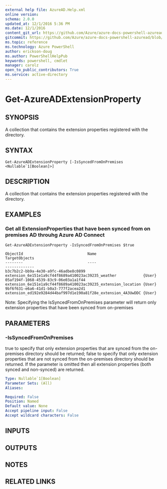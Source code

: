 ```yaml
---
external help file: AzureAD.Help.xml
online version: 
schema: 2.0.0
updated_at: 12/1/2016 5:36 PM
ms.date: 12/1/2016
content_git_url: https://github.com/Azure/azure-docs-powershell-azuread/blob/live/Azure%20AD%20Cmdlets/AzureAD/v2/Get-AzureADExtensionProperty.md
gitcommit: https://github.com/Azure/azure-docs-powershell-azuread/blob/8f658f99458e2c236d5f4be363030b6f24cacc4c/Azure%20AD%20Cmdlets/AzureAD/v2/Get-AzureADExtensionProperty.md
ms.topic: reference
ms.technology: Azure PowerShell
author: erickson-doug
ms.author: PowerShellHelpPub
keywords: powershell, cmdlet
manager: carolz
open_to_public_contributors: True
ms.service: active-directory
---
```


# Get-AzureADExtensionProperty

## SYNOPSIS
A collection that contains the extension properties registered with the directory.

## SYNTAX

```
Get-AzureADExtensionProperty [-IsSyncedFromOnPremises <Nullable`1[Boolean]>]
```

## DESCRIPTION
A collection that contains the extension properties registered with the directory.

## EXAMPLES

### Get all ExtensionProperties that have been synced from on premises AD throuhg Azure AD Connect
```
Get-AzureADExtensionProperty -IsSyncedFromOnPremises $true

ObjectId                             Name                                                          TargetObjects
--------                             ----                                                          -------------
b3c7b2c2-bb9a-4e30-a9fc-46adbe8c0899 extension_6e151e1a9cf44f8689a410023ac39235_weather            {User}
05af194f-1068-4539-83c9-06e03a1a1f44 extension_6e151e1a9cf44f8689a410023ac39235_extension_location {User}
9bf6f631-e6a6-41d1-b0a3-777f2acea2d1 extension_ed192e9284d44baf997d1e190a81f28e_extension_4A3UwDDC {User}
```

Note: Specifying the IsSyncedFromOnPremises parameter will return only extension properties that have been synced from on-premises

## PARAMETERS

### -IsSyncedFromOnPremises
true to specify that only extension properties that are synced from the on-premises directory should be returned; false to specify that only extension properties that are not synced from the on-premises directory should be returned.
If the parameter is omitted then all extension properties (both synced and non-synced) are returned.

```yaml
Type: Nullable`1[Boolean]
Parameter Sets: (All)
Aliases: 

Required: False
Position: Named
Default value: None
Accept pipeline input: False
Accept wildcard characters: False
```

## INPUTS

## OUTPUTS

## NOTES

## RELATED LINKS

